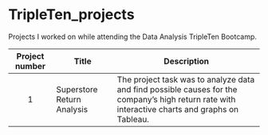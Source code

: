 
# TripleTen_projects
Projects I worked on while attending the Data Analysis TripleTen Bootcamp.


| Project number | Title | Description |
| :-----------: | ----------- |----------- |
| 1 | Superstore Return Analysis | The project task was to analyze data and find possible causes for the company’s high return rate with interactive charts and graphs on Tableau. |
